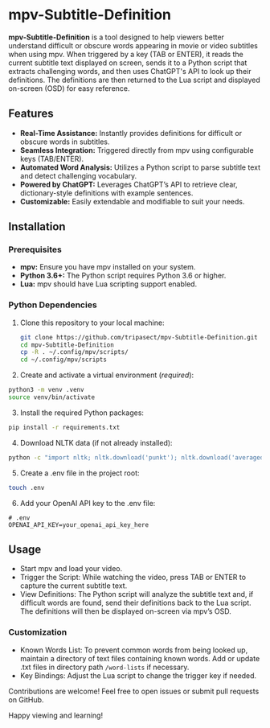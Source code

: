 # mpv-Subtitle-Definition

**mpv-Subtitle-Definition** is a tool designed to help viewers better understand difficult or obscure words appearing in movie or video subtitles when using mpv. When triggered by a key (TAB or ENTER), it reads the current subtitle text displayed on screen, sends it to a Python script that extracts challenging words, and then uses ChatGPT's API to look up their definitions. The definitions are then returned to the Lua script and displayed on-screen (OSD) for easy reference.

## Features

- **Real-Time Assistance:** Instantly provides definitions for difficult or obscure words in subtitles.
- **Seamless Integration:** Triggered directly from mpv using configurable keys (TAB/ENTER).
- **Automated Word Analysis:** Utilizes a Python script to parse subtitle text and detect challenging vocabulary.
- **Powered by ChatGPT:** Leverages ChatGPT’s API to retrieve clear, dictionary-style definitions with example sentences.
- **Customizable:** Easily extendable and modifiable to suit your needs.

## Installation

### Prerequisites

- **mpv:** Ensure you have mpv installed on your system.
- **Python 3.6+:** The Python script requires Python 3.6 or higher.
- **Lua:** mpv should have Lua scripting support enabled.

### Python Dependencies

1. Clone this repository to your local machine:

   ```bash
   git clone https://github.com/tripasect/mpv-Subtitle-Definition.git
   cd mpv-Subtitle-Definition
   cp -R . ~/.config/mpv/scripts/
   cd ~/.config/mpv/scripts
   ```

2.	Create and activate a virtual environment (*required*):

```bash
python3 -m venv .venv
source venv/bin/activate
```


3.	Install the required Python packages:

```bash
pip install -r requirements.txt
```


4.	Download NLTK data (if not already installed):

```bash
python -c "import nltk; nltk.download('punkt'); nltk.download('averaged_perceptron_tagger'); nltk.download('wordnet')"
```


5.	Create a .env file in the project root:
  ```bash
  touch .env
  ```

6.	Add your OpenAI API key to the .env file:

```file
# .env
OPENAI_API_KEY=your_openai_api_key_here
```


## Usage
- Start mpv and load your video.
- Trigger the Script: While watching the video, press TAB or ENTER to capture the current subtitle text.
- View Definitions: The Python script will analyze the subtitle text and, if difficult words are found, send their definitions back to the Lua script. The definitions will then be displayed on-screen via mpv’s OSD.
### Customization
  - Known Words List: To prevent common words from being looked up, maintain a directory of text files containing known words. Add or update .txt files in directory path `/word-lists` if necessary.
  - Key Bindings: Adjust the Lua script to change the trigger key if needed.


Contributions are welcome! Feel free to open issues or submit pull requests on GitHub.


Happy viewing and learning!
